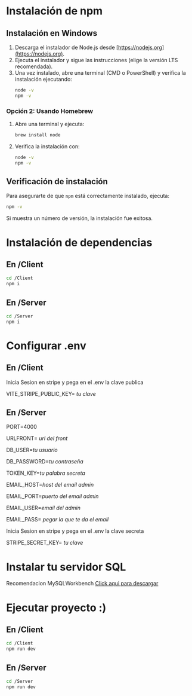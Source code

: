 # Instalación de npm

## Instalación en Windows
1. Descarga el instalador de Node.js desde [https://nodejs.org](https://nodejs.org).
2. Ejecuta el instalador y sigue las instrucciones (elige la versión LTS recomendada).
3. Una vez instalado, abre una terminal (CMD o PowerShell) y verifica la instalación ejecutando:
   ```sh
   node -v
   npm -v
   ```


### Opción 2: Usando Homebrew
1. Abre una terminal y ejecuta:
   ```sh
   brew install node
   ```
2. Verifica la instalación con:
   ```sh
   node -v
   npm -v
   ```


## Verificación de instalación
Para asegurarte de que `npm` está correctamente instalado, ejecuta:
```sh
npm -v
```
Si muestra un número de versión, la instalación fue exitosa.


# Instalación de dependencias

## En /Client

```sh
cd /Client
npm i
```

## En /Server

```sh
cd /Server
npm i
```

# Configurar .env 

## En /Client

Inicia Sesion en stripe y pega en el .env la clave publica

VITE_STRIPE_PUBLIC_KEY= *tu clave*

## En /Server

PORT=4000

URLFRONT= *url del front*

DB_USER=*tu usuario*

DB_PASSWORD=*tu contraseña*


TOKEN_KEY=*tu palabra secreta*

EMAIL_HOST=*host del email admin*

EMAIL_PORT=*puerto del email admin*

EMAIL_USER=*email del admin*

EMAIL_PASS= *pegar la que te da el email*


Inicia Sesion en stripe y pega en el .env la clave secreta

STRIPE_SECRET_KEY= *tu clave*


# Instalar tu servidor SQL

Recomendacion MySQLWorkbench
[Click aqui para descargar](https://dev.mysql.com/downloads/workbench/)

# Ejecutar proyecto :)

## En /Client

```sh
cd /Client
npm run dev
```

## En /Server

```sh
cd /Server
npm run dev
```

 
